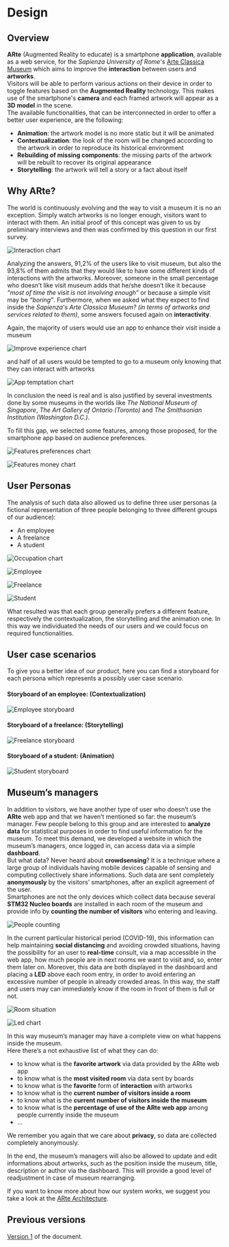 # Design

## Overview
**ARte** (Augmented Reality to educate) is a smartphone **application**, available as a web service, for the *Sapienza University of Rome*'s [Arte Classica Museum](https://web.uniroma1.it/polomuseale/museo-arte-classica) which aims to improve the **interaction** between users and **artworks**.  
Visitors will be able to perform various actions on their device in order to toggle features based on the **Augmented Reality** technology. This makes use of the smartphone's **camera** and each framed artwork will appear as a **3D model** in the scene.  
The available functionalities, that can be interconnected in order to offer a better user experience, are the following:
- **Animation**: the artwork model is no more static but it will be animated
- **Contextualization**: the look of the room will be changed according to the artwork in order to reproduce its historical environment
- **Rebuilding of missing components**: the missing parts of the artwork will be rebuilt to recover its original appearance
- **Storytelling**: the artwork will tell a story or a fact about itself  


## Why ARte?
The world is continuously evolving and the way to visit a museum it is no an exception. Simply watch artworks is no longer enough, visitors want to interact with them. An initial proof of this concept was given to us by preliminary interviews and then was confirmed by this question in our first survey.

![Interaction chart](/img/chart_interaction.png)  

Analyzing the answers, 91,2% of the users like to visit museum, but also the 93,8% of them admits that they would like to have some different kinds of interactions with the artworks. Moreover, someone in the small percentage who doesn’t like visit museum adds that he/she doesn’t like it because *“most of time the visit is not involving enough”* or because a simple visit may be *“boring”*. Furthermore, when we asked what they expect to find inside the *Sapienza's Arte Classica Museum? (in terms of artworks and services related to them)*, some answers focused again on **interactivity**.  

Again, the majority of users would use an app to enhance their visit inside a museum

![Improve experience chart](/img/chart_improve_experience.png)

and half of all users would be tempted to go to a museum only knowing that they can interact with artworks

![App temptation chart](/img/chart_app_temptation.png)

In conclusion the need is real and is also justified by several investments done by some museums in the worlds like *The National Museum of Singapore*, *The Art Gallery of Ontario (Toronto)* and *The Smithsonian Institution (Washington D.C.)*.

To fill this gap, we selected some features, among those proposed, for the smartphone app based on audience preferences.

![Features preferences chart](/img/chart_features_preferences.png)

![Features money chart](/img/chart_features_money.png)  


## User Personas
The analysis of such data also allowed us to define three user personas (a fictional representation of three people belonging to three different groups of our audience):
- An employee
- A freelance
- A student

![Occupation chart](/img/chart_occupation.png)

![Employee](/img/user_employee.png)

![Freelance](/img/user_freelance.png)

![Student](/img/user_student.png)

What resulted was that each group generally prefers a different feature, respectively the contextualization, the storytelling and the animation one. In this way we individuated the needs of our users and we could focus on required functionalities.  


## User case scenarios
To give you a better idea of our product, here you can find a storyboard for each persona which represents a possibly user case scenario.

#### Storyboard of an employee: (Contextualization)
![Employee storyboard](/img/storyboard_contextualization.png)

#### Storyboard of a freelance: (Storytelling)
![Freelance storyboard](/img/storyboard_storytelling.png)

#### Storyboard of a student: (Animation)
![Student storyboard](/img/storyboard_animation.png)  


## Museum’s managers
In addition to visitors, we have another type of user who doesn’t use the **ARte** web app and that we haven’t mentioned so far: the museum’s manager. Few people belong to this group and are interested to **analyze data** for statistical purposes in order to find useful information for the museum. To meet this demand, we developed a website in which the museum’s managers, once logged in, can access data via a simple **dashboard**.  
But what data? Never heard about **crowdsensing**? It is a technique where a large group of individuals having mobile devices capable of sensing and computing collectively share informations. Such data are sent completely **anonymously** by the visitors’ smartphones, after an explicit agreement of the user.  
Smartphones are not the only devices which collect data because several **STM32 Nucleo boards** are installed in each room of the museum and provide info by **counting the number of visitors** who entering and leaving.

![People counting](/img/people_counting.png)  

In the current particular historical period (COVID-19), this information can help maintaining **social distancing** and avoiding crowded situations, having the possibility for an user to **real-time** consult, via a map accessible in the web app, how much people are in next rooms we want to visit and, so, enter them later on. Moreover, this data are both displayed in the dashboard and placing a **LED** above each room entry, in order to avoid entering an excessive number of people in already crowded areas. In this way, the staff and users may can immediately know if the room in front of them is full or not.

![Room situation](/img/led.png)  

![Led chart](/img/chart_led.png)  

In this way museum’s manager may have a complete view on what happens inside the museum.  
Here there’s a not exhaustive list of what they can do:
- to know what is the **favorite artwork** via data provided by the ARte web app
- to know what is the **most visited room** via data sent by boards
- to know what is the **favorite** form of **interaction** with artworks
- to know what is the **current number of visitors inside a room**
- to know what is the **current number of visitors inside the museum**
- to know what is the **percentage of use of the ARte web app** among people currently inside the museum
- ...

We remember you again that we care about **privacy**, so data are collected completely anonymously.

In the end, the museum’s managers will also be allowed to update and edit informations about artworks, such as the position inside the museum, title, description or author via the dashboard. This will provide a good level of readjustment in case of museum rearranging.

If you want to know more about how our system works, we suggest you take a look at the [ARte Architecture](Architecture.md).

## Previous versions
[Version 1](https://github.com/ARte-team/ARte/blob/325640a8c1b247c1c019b6fa6bcdf795172146f2/Design.md) of the document.
